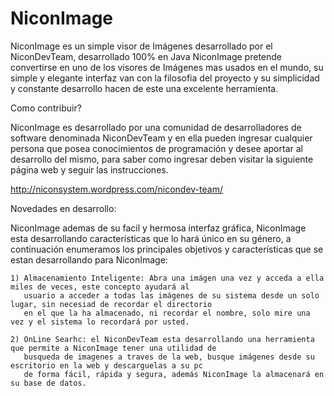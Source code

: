 NiconImage
==========

NiconImage es un simple visor de Imágenes desarrollado por el NiconDevTeam, desarrollado 100% en Java NiconImage pretende
convertirse en uno de los visores de Imágenes mas usados en el mundo, su simple y elegante interfaz van con la filosofia
del proyecto y su simplicidad y constante desarrollo hacen de este una excelente herramienta.

Como contribuir?

NiconImage es desarrollado por una comunidad de desarrolladores de software denominada NiconDevTeam y en ella pueden
ingresar cualquier persona que posea conocimientos de programación y desee aportar al desarrollo del mismo, para saber
como ingresar deben visitar la siguiente página web y seguir las instrucciones.

http://niconsystem.wordpress.com/nicondev-team/

Novedades en desarrollo:

NiconImage ademas de su facil y hermosa interfaz gráfica, NiconImage esta desarrollando características que lo hará único
en su género, a continuación enumeramos los principales objetivos y características que se estan desarrollando para 
NiconImage:

    1) Almacenamiento Inteligente: Abra una imágen una vez y acceda a ella miles de veces, este concepto ayudará al 
       usuario a acceder a todas las imágenes de su sistema desde un solo lugar, sin necesiad de recordar el directorio
       en el que la ha almacenado, ni recordar el nombre, solo mire una vez y el sistema lo recordará por usted.
       
    2) OnLine Searhc: el NiconDevTeam esta desarrollando una herramienta que permite a NiconImage tener una utilidad de
       busqueda de imagenes a traves de la web, busque imágenes desde su escritorio en la web y descarguelas a su pc 
       de forma fácil, rápida y segura, además NiconImage la almacenará en su base de datos.
